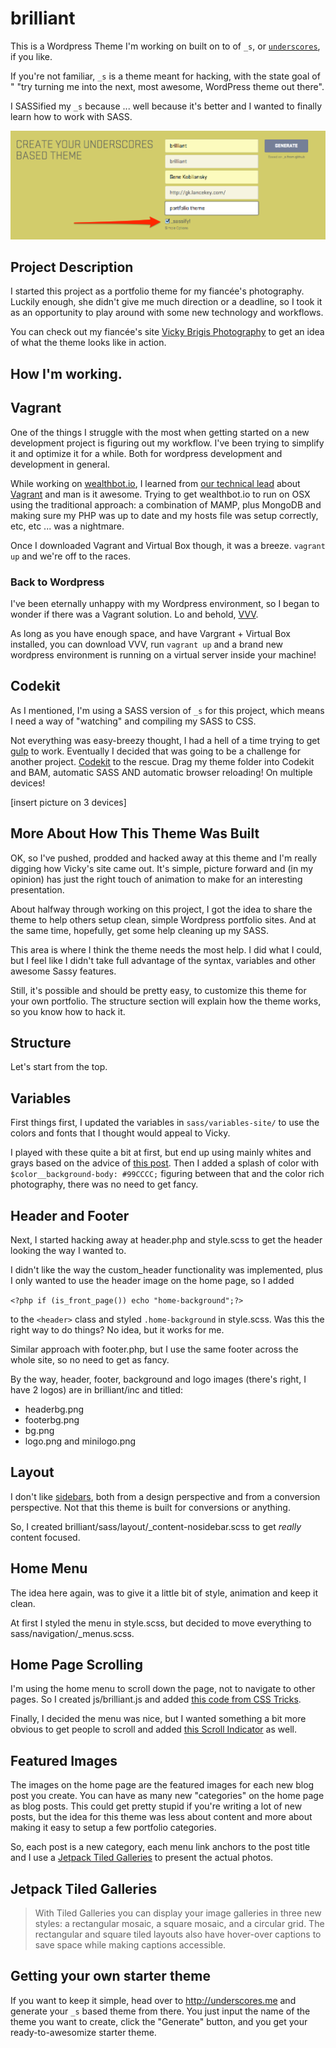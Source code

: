 brilliant
===

This is a Wordpress Theme I'm working on built on to of `_s`, or [`underscores`](http://underscores.me/), if you like. 

If you're not familiar, `_s` is a theme meant for hacking, with the state goal of " "try turning me into the next, most awesome, WordPress theme out there". 

I SASSified my `_s` because ... well because it's better and I wanted to finally learn how to work with SASS.

![sassify _s](/pics-for-readme/sassify.png)

Project Description
------

I started this project as a portfolio theme for my fiancée's photography. Luckily enough, she didn't give me much direction or a deadline, so I took it as an opportunity to play around with some new technology and workflows.

You can check out my fiancée's site [Vicky Brigis Photography](http://vickybrigis.com) to get an idea of what the theme looks like in action.

How I'm working.
----

## Vagrant

One of the things I struggle with the most when getting started on a new development project is figuring out my workflow. I've been trying to simplify it and optimize it for a while. Both for wordpress development and development in general.

While working on [wealthbot.io](https://github.com/wealthbot-io/wealthbot), I learned from [our technical lead](https://github.com/vlad-ko) about [Vagrant](http://vagrantup.com) and man is it awesome. Trying to get wealthbot.io to run on OSX using the traditional approach: a combination of MAMP, plus MongoDB and making sure my PHP was up to date and my hosts file was setup correctly, etc, etc ... was a nightmare.

Once I downloaded Vagrant and Virtual Box though, it was a breeze. `vagrant up` and we're off to the races.

### Back to Wordpress

I've been eternally unhappy with my Wordpress environment, so I began to wonder if there was a Vagrant solution. Lo and behold, [VVV](https://github.com/Varying-Vagrant-Vagrants/VVV).

As long as you have enough space, and have Vargrant + Virtual Box installed, you can download VVV, run `vagrant up` and a brand new wordpress environment is running on a virtual server inside your machine!

## Codekit

As I mentioned, I'm using a SASS version of `_s` for this project, which means I need a way of "watching" and compiling my SASS to CSS. 

Not everything was easy-breezy thought, I had a hell of a time trying to get [gulp](http://gulpjs.com/) to work. Eventually I decided that was going to be a challenge for another project. [Codekit](https://incident57.com/codekit/) to the rescue. Drag my theme folder into Codekit and BAM, automatic SASS AND automatic browser reloading! On multiple devices! 

[insert picture on 3 devices]

More About How This Theme Was Built
----

OK, so I've pushed, prodded and hacked away at this theme and I'm really digging how Vicky's site came out. It's simple, picture forward and (in my opinion) has just the right touch of animation to make for an interesting presentation. 

About halfway through working on this project, I got the idea to share the theme to help others setup clean, simple Wordpress portfolio sites. And at the same time, hopefully, get some help cleaning up my SASS. 

This area is where I think the theme needs the most help. I did what I could, but I feel like I didn't take full advantage of the syntax, variables and other awesome Sassy features.

Still, it's possible and should be pretty easy, to customize this theme for your own portfolio. The structure section will explain how the theme works, so you know how to hack it.

Structure 
------

Let's start from the top. 

## Variables
First things first, I updated the variables in `sass/variables-site/` to use the colors and fonts that I thought would appeal to Vicky. 

I played with these quite a bit at first, but end up using mainly whites and grays based on the advice of [this post](https://medium.com/@erikdkennedy/7-rules-for-creating-gorgeous-ui-part-1-559d4e805cda). Then I added a splash of color with `$color__background-body: #99CCCC;` figuring between that and the color rich photography, there was no need to get fancy. 

## Header and Footer

Next, I started hacking away at header.php and style.scss to get the header looking the way I wanted to.

I didn't like the way the custom_header functionality was implemented, plus I only wanted to use the header image on the home page, so I added 

`<?php if (is_front_page()) echo "home-background";?>`

to the `<header>` class and styled `.home-background` in style.scss. Was this the right way to do things? No idea, but it works for me.

Similar approach with footer.php, but I use the same footer across the whole site, so no need to get as fancy. 

By the way, header, footer, background and logo images (there's right, I have 2 logos) are in brilliant/inc and titled: 

* headerbg.png
* footerbg.png
* bg.png
* logo.png and minilogo.png

## Layout

I don't like [sidebars](http://blog.videofruit.com/website-sidebar/), both from a design perspective and from a conversion perspective. Not that this theme is built for conversions or anything.

So, I created brilliant/sass/layout/_content-nosidebar.scss to get *really* content focused.

## Home Menu

The idea here again, was to give it a little bit of style, animation and keep it clean.

At first I styled the menu in style.scss, but decided to move everything to sass/navigation/_menus.scss. 

## Home Page Scrolling

I'm using the home menu to scroll down the page, not to navigate to other pages. So I created js/brilliant.js and added [this code from CSS Tricks](https://css-tricks.com/snippets/jquery/smooth-scrolling/).

Finally, I decided the menu was nice, but I wanted something a bit more obvious to get people to scroll and added [this Scroll Indicator](http://codepen.io/robooneus/pen/Aclqr/) as well.

## Featured Images

The images on the home page are the featured images for each new blog post you create. You can have as many new "categories" on the home page as blog posts. This could get pretty stupid if you're writing a lot of new posts, but the idea for this theme was less about content and more about making it easy to setup a few portfolio categories.

So, each post is a new category, each menu link anchors to the post title and I use a [Jetpack Tiled Galleries](http://jetpack.me/support/tiled-galleries/) to present the actual photos.

## Jetpack Tiled Galleries

> With Tiled Galleries you can display your image galleries in three new styles: a rectangular mosaic, a square mosaic, and a circular grid. The rectangular and square tiled layouts also have hover-over captions to save space while making captions accessible.

Getting your own starter theme
---------------

If you want to keep it simple, head over to http://underscores.me and generate your `_s` based theme from there. You just input the name of the theme you want to create, click the "Generate" button, and you get your ready-to-awesomize starter theme.

